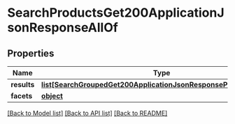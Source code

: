 # SearchProductsGet200ApplicationJsonResponseAllOf

## Properties
Name | Type | Description | Notes
------------ | ------------- | ------------- | -------------
**results** | [**list[SearchGroupedGet200ApplicationJsonResponseProductsResults]**](SearchGroupedGet200ApplicationJsonResponseProductsResults.md) |  | [optional] 
**facets** | [**object**](.md) |  | [optional] 

[[Back to Model list]](../README.md#documentation-for-models) [[Back to API list]](../README.md#documentation-for-api-endpoints) [[Back to README]](../README.md)


